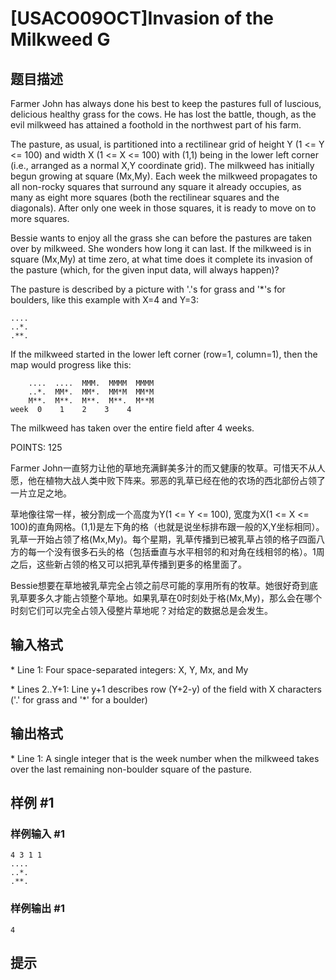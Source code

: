 # [USACO09OCT]Invasion of the Milkweed G

## 题目描述

Farmer John has always done his best to keep the pastures full of luscious, delicious healthy grass for the cows. He has lost the battle, though, as the evil milkweed has attained a foothold in the northwest part of his farm.

The pasture, as usual, is partitioned into a rectilinear grid of height Y (1 <= Y <= 100) and width X (1 <= X <= 100) with (1,1) being in the lower left corner (i.e., arranged as a normal X,Y coordinate grid). The milkweed has initially begun growing at square (Mx,My). Each week the milkweed propagates to all non-rocky squares that surround any square it already occupies, as many as eight more squares (both the rectilinear squares and the diagonals). After only one week in those squares, it is ready to move on to more squares.

Bessie wants to enjoy all the grass she can before the pastures are taken over by milkweed. She wonders how long it can last. If the milkweed is in square (Mx,My) at time zero, at what time does it complete its invasion of the pasture (which, for the given input data, will always happen)?

The pasture is described by a picture with '.'s for grass and '\*'s for boulders, like this example with X=4 and Y=3:

```
....
..*.
.**.
```

If the milkweed started in the lower left corner (row=1, column=1), then the map would progress like this:

```
    ....  ....  MMM.  MMMM  MMMM
    ..*.  MM*.  MM*.  MM*M  MM*M
    M**.  M**.  M**.  M**.  M**M
week  0    1    2    3    4
```

The milkweed has taken over the entire field after 4 weeks.

POINTS: 125

Farmer John一直努力让他的草地充满鲜美多汁的而又健康的牧草。可惜天不从人愿，他在植物大战人类中败下阵来。邪恶的乳草已经在他的农场的西北部份占领了一片立足之地。

草地像往常一样，被分割成一个高度为Y(1 <= Y <= 100), 宽度为X(1 <= X <= 100)的直角网格。(1,1)是左下角的格（也就是说坐标排布跟一般的X,Y坐标相同）。乳草一开始占领了格(Mx,My)。每个星期，乳草传播到已被乳草占领的格子四面八方的每一个没有很多石头的格（包括垂直与水平相邻的和对角在线相邻的格）。1周之后，这些新占领的格又可以把乳草传播到更多的格里面了。

Bessie想要在草地被乳草完全占领之前尽可能的享用所有的牧草。她很好奇到底乳草要多久才能占领整个草地。如果乳草在0时刻处于格(Mx,My)，那么会在哪个时刻它们可以完全占领入侵整片草地呢？对给定的数据总是会发生。


## 输入格式

\* Line 1: Four space-separated integers: X, Y, Mx, and My

\* Lines 2..Y+1: Line y+1 describes row (Y+2-y) of the field with X characters ('.' for grass and '\*' for a boulder)


## 输出格式

\* Line 1: A single integer that is the week number when the milkweed takes over the last remaining non-boulder square of the pasture.


## 样例 #1

### 样例输入 #1
```
4 3 1 1 
.... 
..*. 
.**.
```

### 样例输出 #1

```
4
```

## 提示


